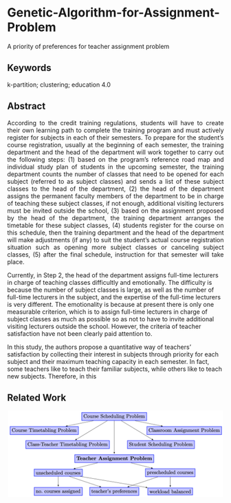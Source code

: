 # Genetic-Algorithm-for-Assignment-Problem
A priority of preferences for teacher assignment problem

## Keywords

k-partition; clustering; education 4.0

## Abstract

<p align="justify">
According to the credit training regulations, students will have to create their own learning path to complete the training program and must actively register for subjects in each of their semesters. To prepare for the student’s course registration, usually at the beginning of each semester, the training department and the head of the department will work together to carry out the following steps: (1) based on the program’s reference road map and individual study plan of students in the upcoming semester, the training department counts the number of classes that need to be opened for each subject (referred to as subject classes) and sends a list of these subject classes to the head of the department, (2) the head of the department assigns the permanent faculty members of the department to be in charge of teaching these subject classes, if not enough, additional visiting lecturers must be invited outside the school, (3) based on the assignment proposed by the head of the department, the training department arranges the timetable for these subject classes, (4) students register for the course on this schedule, then the training department and the head of the department will make adjustments (if any) to suit the student’s actual course registration situation such as opening more subject classes or canceling subject classes, (5) after the final schedule, instruction for that semester will take place.

Currently, in Step 2, the head of the department assigns full-time lecturers in charge of teaching classes difficultly and emotionally. The difficulty is because the number of subject classes is large, as well as the number of full-time lecturers in the subject, and the expertise of the full-time lecturers is very different. The emotionality is because at present there is only one measurable criterion, which is to assign full-time lecturers in charge of subject classes as much as possible so as not to have to invite additional visiting lecturers outside the school. However, the criteria of teacher satisfaction have not been clearly paid attention to.

In this study, the authors propose a quantitative way of teachers’ satisfaction by collecting their interest in subjects through priority for each subject and their maximum teaching capacity in each semester. In fact, some teachers like to teach their familiar subjects, while others like to teach new subjects. Therefore, in this
</p>

## Related Work

<p align="center">
<img src="./classification-of-teacher-assignment-problem.png" width="500px" />
</p>
